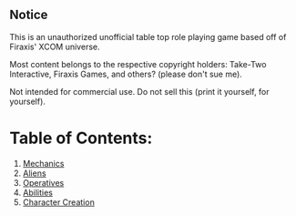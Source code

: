 ## Notice

This is an unauthorized unofficial table top role playing game based off of Firaxis' XCOM universe.

Most content belongs to the respective copyright holders: Take-Two Interactive, Firaxis Games, and others? (please don't sue me).

Not intended for commercial use. Do not sell this (print it yourself, for yourself).

# Table of Contents:

1. [Mechanics](01_mechanics.md)
2. [Aliens](02_aliens.md)
3. [Operatives](03_operatives.md)
4. [Abilities](04_abilities.md)
5. [Character Creation](05_creation.md)
